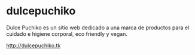 # dulcepuchiko

Dulce Puchiko es un sitio web dedicado a una marca de productos para el cuidado e higiene corporal, eco friendly y vegan.

http://dulcepuchiko.tk
